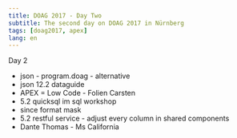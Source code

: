 ```yaml
---
title: DOAG 2017 - Day Two
subtitle: The second day on DOAG 2017 in Nürnberg
tags: [doag2017, apex]
lang: en
---
```


Day 2
- json - program.doag - alternative
- json 12.2 dataguide
- APEX = Low Code - Folien Carsten
- 5.2 quicksql im sql workshop
- since format mask
- 5.2 restful service - adjust every column in shared components
- Dante Thomas - Ms California
